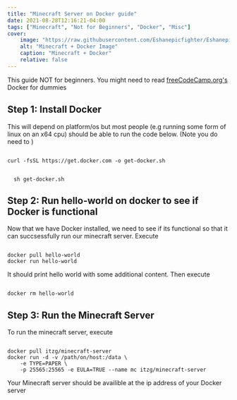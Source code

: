 ```yaml
---
title: "Minecraft Server on Docker guide"
date: 2021-08-28T12:16:21-04:00
tags: ["Minecraft", "Not for Beginners", "Docker", "Misc"]
cover:
    image: "https://raw.githubusercontent.com/Eshanepicfighter/Eshanepicfighter/main/content/posts/dockerandminecraft.png"
    alt: "Minecraft + Docker Image"
    caption: "Minecraft + Docker"
    relative: false 
---
```

This guide NOT for beginners. You might need to read <a href="https://www.freecodecamp.org/news/docker-simplified-96639a35ff36/">freeCodeCamp.org's</a> Docker for dummies

## Step 1: Install Docker

This will depend on platform/os but most people (e.g running some form of linux on an x64 cpu) should be able to run the code below. (Note you do need to )

<code>
curl -fsSL https://get.docker.com -o get-docker.sh
<br>
&nbsp; sh get-docker.sh
</code>

## Step 2: Run hello-world on docker to see if Docker is functional

Now that we have Docker installed, we need to see if its functional so that it can succsessfully run our minecraft server. Execute

<code>
docker pull hello-world
docker run hello-world
</code>

It should print hello world with some additional content. Then execute

<code>
docker rm hello-world
</code>

## Step 3: Run the Minecraft Server

To run the minecraft server, execute

<code>
docker pull itzg/minecraft-server
docker run -d -v /path/on/host:/data \
    -e TYPE=PAPER \
    -p 25565:25565 -e EULA=TRUE --name mc itzg/minecraft-server
</code>

Your Minecraft server should be availible at the ip address of your Docker server
